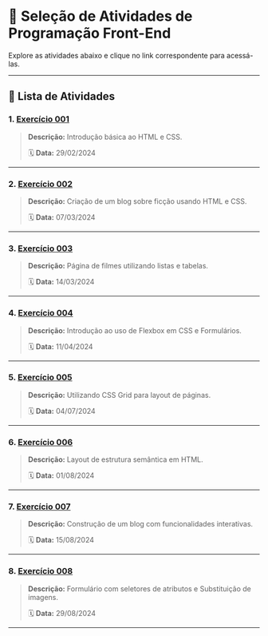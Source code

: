 # 🎯 **Seleção de Atividades de Programação Front-End**

Explore as atividades abaixo e clique no link correspondente para acessá-las.

---

## 📝 **Lista de Atividades**

### **1. [Exercício 001](https://wallasar.github.io/Front-End_Web_Programming_Exercises/activity%20001/index.html)**
> **Descrição:** Introdução básica ao HTML e CSS.
>
> 🗓️ **Data:** 29/02/2024
>

---

### **2. [Exercício 002](https://wallasar.github.io/Front-End_Web_Programming_Exercises/activity%20002/blog-ficcao.html)**
> **Descrição:** Criação de um blog sobre ficção usando HTML e CSS.
>
> 🗓️ **Data:** 07/03/2024
>

---

### **3. [Exercício 003](https://wallasar.github.io/Front-End_Web_Programming_Exercises/activity%20003/filmes.html)**
> **Descrição:** Página de filmes utilizando listas e tabelas.
>
> 🗓️ **Data:** 14/03/2024
>

---

### **4. [Exercício 004](https://wallasar.github.io/Front-End_Web_Programming_Exercises/activity%20004/index.html)**
> **Descrição:** Introdução ao uso de Flexbox em CSS e Formulários.
>
> 🗓️ **Data:** 11/04/2024
>

---

### **5. [Exercício 005](https://wallasar.github.io/Front-End_Web_Programming_Exercises/activity%20005/index.html)**
> **Descrição:** Utilizando CSS Grid para layout de páginas.
>
> 🗓️ **Data:** 04/07/2024
>

---

### **6. [Exercício 006](https://wallasar.github.io/Front-End_Web_Programming_Exercises/activity%20006/index.html)**
> **Descrição:** Layout de estrutura semântica em HTML.
>
> 🗓️ **Data:** 01/08/2024
>

---

### **7. [Exercício 007](https://wallasar.github.io/Front-End_Web_Programming_Exercises/activity%20007/blog.html)**
> **Descrição:** Construção de um blog com funcionalidades interativas.
>
> 🗓️ **Data:** 15/08/2024
>
---

### **8. [Exercício 008](https://wallasar.github.io/Front-End_Web_Programming_Exercises/activity%20008/index.html)**
> **Descrição:** Formulário com seletores de atributos e Substituição de imagens.
>
> 🗓️ **Data:** 29/08/2024
>

---

